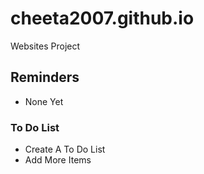 # cheeta2007.github.io
Websites Project
## Reminders
- None Yet
### To Do List
- Create A To Do List
- Add More Items